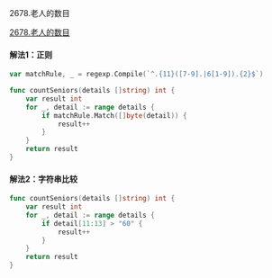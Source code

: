 2678.老人的数目

[2678.老人的数目](https://leetcode.cn/problems/number-of-senior-citizens/)



#### 解法1：正则



```go
var matchRule, _ = regexp.Compile(`^.{11}([7-9].|6[1-9]).{2}$`)

func countSeniors(details []string) int {
	var result int
	for _, detail := range details {
		if matchRule.Match([]byte(detail)) {
			result++
		}
	}
	return result
}
```



#### 解法2：字符串比较



```go
func countSeniors(details []string) int {
	var result int
	for _, detail := range details {
		if detail[11:13] > "60" {
			result++
		}
	}
	return result
}
```
